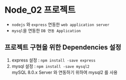 # Node_02 프로젝트

- `nodejs` 와 `express` 연동한 `web application server`
- `mysql`을 연동한 `DB 연동 Application`

## 프로젝트 구현을 위한 Dependencies 설정

1. express 설정 : `npm install -save express`
2. mysql 설정 : `npm install -save mysql2`  
   mySQL 8.0.x Server 와 연동하기 위하여 mysql2
   를 사용
